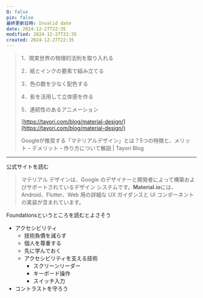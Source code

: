 ```yaml
---
Q: false
pin: false
最終更新日時: Invalid date
date: 2024-12-27T22:35
modified: 2024-12-27T22:35
created: 2024-12-27T22:35
---
```

  

> 1．現実世界の物理的法則を取り入れる
> 
> 2．紙とインクの要素で組み立てる
> 
> 3．色の数を少なく配色する
> 
> 4．影を活用して立体感を作る
> 
> 5．連続性のあるアニメーション
> 
> [https://tayori.com/blog/material-design/](https://tayori.com/blog/material-design/)
> 
> Googleが推奨する「マテリアルデザイン」とは？5つの特徴と、メリット・デメリット・作り方について解説 | Tayori Blog

  

---

公式サイトを読む

> マテリアル デザインは、Google のデザイナーと開発者によって構築およびサポートされているデザイン システムです。**Material.io**には、Android、Flutter、Web 用の詳細な UX ガイダンスと UI コンポーネントの実装が含まれています。

  

Foundationsというところを読むとよさそう

- アクセシビリティ
    - 技術負債を減らす
    - 個人を尊重する
    - 先に学んでおく
    - アクセシビリティを支える技術
        - スクリーンリーダー
        - キーボード操作
        - スイッチ入力
- コントラストを守ろう